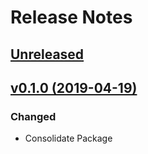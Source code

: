 # Release Notes

## [Unreleased](https://github.com/ixocreate/admin-package/compare/0.1.0...develop)

## [v0.1.0 (2019-04-19)](https://github.com/ixocreate/admin-package/compare/master...0.1.0)

### Changed
- Consolidate Package
